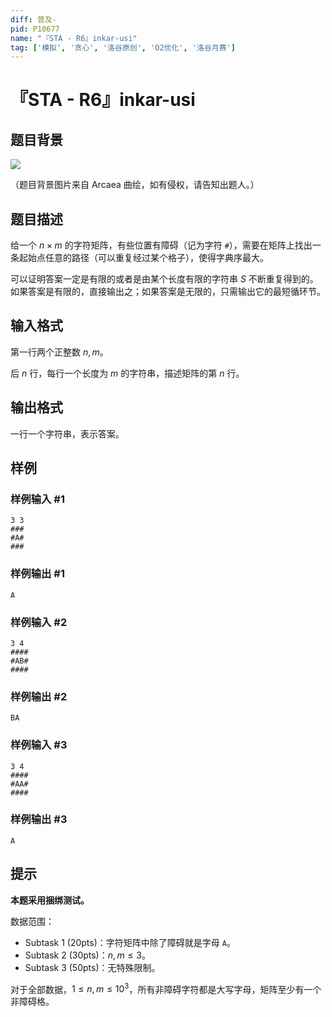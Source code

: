 ```yaml
---
diff: 普及-
pid: P10677
name: "『STA - R6』inkar-usi"
tag: ['模拟', '贪心', '洛谷原创', 'O2优化', '洛谷月赛']
---
```

# 『STA - R6』inkar-usi
## 题目背景

![](https://cdn.luogu.com.cn/upload/image_hosting/n6w1yuda.png)

（题目背景图片来自 Arcaea 曲绘，如有侵权，请告知出题人。）
## 题目描述

给一个 $n\times m$ 的字符矩阵，有些位置有障碍（记为字符 `#`），需要在矩阵上找出一条起始点任意的路径（可以重复经过某个格子），使得字典序最大。

可以证明答案一定是有限的或者是由某个长度有限的字符串 $S$ 不断重复得到的。如果答案是有限的，直接输出之；如果答案是无限的，只需输出它的最短循环节。
## 输入格式

第一行两个正整数 $n,m$。

后 $n$ 行，每行一个长度为 $m$ 的字符串，描述矩阵的第 $n$ 行。
## 输出格式

一行一个字符串，表示答案。
## 样例

### 样例输入 #1
```
3 3
###
#A#
###
```
### 样例输出 #1
```
A
```
### 样例输入 #2
```
3 4
####
#AB#
####
```
### 样例输出 #2
```
BA
```
### 样例输入 #3
```
3 4
####
#AA#
####
```
### 样例输出 #3
```
A
```
## 提示

**本题采用捆绑测试。**

数据范围：
- Subtask 1 (20pts)：字符矩阵中除了障碍就是字母 `A`。
- Subtask 2 (30pts)：$n,m\le 3$。
- Subtask 3 (50pts)：无特殊限制。

对于全部数据，$1\le n,m\le 10^3$，所有非障碍字符都是大写字母，矩阵至少有一个非障碍格。

